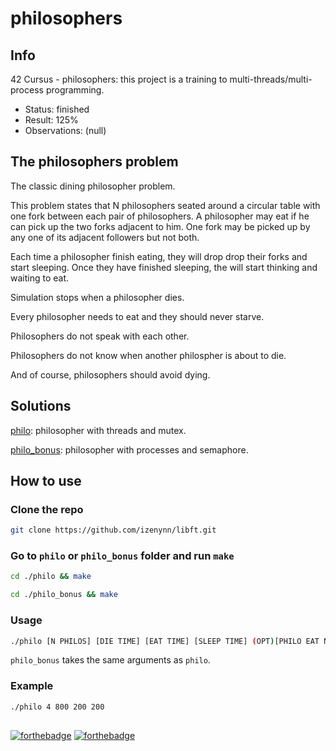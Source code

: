 # philosophers

## Info

42 Cursus - philosophers: this project is a training to multi-threads/multi-process programming.

- Status: finished
- Result: 125%
- Observations: (null)

## The philosophers problem

The classic dining philosopher problem.

This problem states that N philosophers seated around a circular table with one fork between each pair of philosophers. A philosopher may eat if he can pick up the two forks adjacent to him. One fork may be picked up by any one of its adjacent followers but not both. 

Each time a philosopher finish eating, they will drop drop their forks and start sleeping. Once they have finished sleeping, the will start thinking and waiting to eat.

Simulation stops when a philosopher dies.

Every philosopher needs to eat and they should never starve.

Philosophers do not speak with each other.

Philosophers do not know when another philospher is about to die.

And of course, philosophers should avoid dying.

## Solutions

[philo](https://github.com/izenynn/philosophers/tree/main/philo): philosopher with threads and mutex.

[philo_bonus](https://github.com/izenynn/philosophers/tree/main/philo_bonus): philosopher with processes and semaphore.

## How to use

### Clone the repo

```sh
git clone https://github.com/izenynn/libft.git
```

### Go to `philo` or `philo_bonus` folder and run `make`

```sh
cd ./philo && make
```
```sh
cd ./philo_bonus && make
```

### Usage

```sh
./philo [N PHILOS] [DIE TIME] [EAT TIME] [SLEEP TIME] (OPT)[PHILO EAT N TIMES]
```

`philo_bonus` takes the same arguments as `philo`.

### Example

```sh
./philo 4 800 200 200
```

##

[![forthebadge](https://forthebadge.com/images/badges/made-with-c.svg)](https://forthebadge.com)
[![forthebadge](https://forthebadge.com/images/badges/it-works-why.svg)](https://forthebadge.com)
